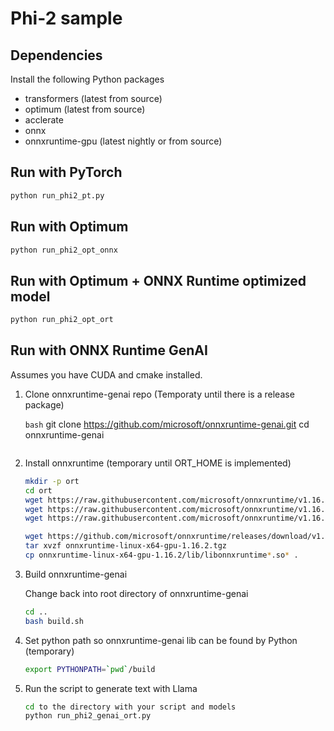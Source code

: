 # Phi-2 sample

## Dependencies

Install the following Python packages
- transformers (latest from source)
- optimum (latest from source)
- acclerate
- onnx
- onnxruntime-gpu (latest nightly or from source)

## Run with PyTorch

```bash
python run_phi2_pt.py
```

## Run with Optimum

```bash
python run_phi2_opt_onnx
```

## Run with Optimum + ONNX Runtime optimized model

```bash
python run_phi2_opt_ort
```

## Run with ONNX Runtime GenAI

Assumes you have CUDA and cmake installed.

1. Clone onnxruntime-genai repo (Temporaty until there is a release package)

   ```bash```
   git clone https://github.com/microsoft/onnxruntime-genai.git
   cd onnxruntime-genai
   ```

2. Install onnxruntime (temporary until ORT_HOME is implemented)

   ```bash
   mkdir -p ort
   cd ort
   wget https://raw.githubusercontent.com/microsoft/onnxruntime/v1.16.2/include/onnxruntime/core/session/onnxruntime_c_api.h
   wget https://raw.githubusercontent.com/microsoft/onnxruntime/v1.16.2/include/onnxruntime/core/session/onnxruntime_cxx_api.h
   wget https://raw.githubusercontent.com/microsoft/onnxruntime/v1.16.2/include/onnxruntime/core/session/onnxruntime_cxx_inline.h

   wget https://github.com/microsoft/onnxruntime/releases/download/v1.16.2/onnxruntime-linux-x64-gpu-1.16.2.tgz
   tar xvzf onnxruntime-linux-x64-gpu-1.16.2.tgz
   cp onnxruntime-linux-x64-gpu-1.16.2/lib/libonnxruntime*.so* .
   ```

3. Build onnxruntime-genai

   Change back into root directory of onnxruntime-genai

   ```bash
   cd ..
   bash build.sh
   ```

4. Set python path so onnxruntime-genai lib can be found by Python (temporary)

   ```bash
   export PYTHONPATH=`pwd`/build
   ```

5. Run the script to generate text with Llama

   ```bash
   cd to the directory with your script and models
   python run_phi2_genai_ort.py
   ```